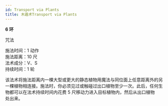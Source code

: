 ```yaml
---
id: Transport via Plants
title: 木遁术Transport via Plants
---
```


**6 环**

咒法

施法时间：1 动作  
施法距离：10 尺  
法术成分：V、S  
持续时间：1 轮

该法术将施法距离内一棵大型或更大的静态植物用魔法与同位面上任意距离外的另一棵植物相连接。施法时，你必须见过或触碰过出口植物至少一次。此后，任何生物都可以在法术持续时间内花费 5 尺移动力进入目标植物内，然后从出口植物  
处出来。
